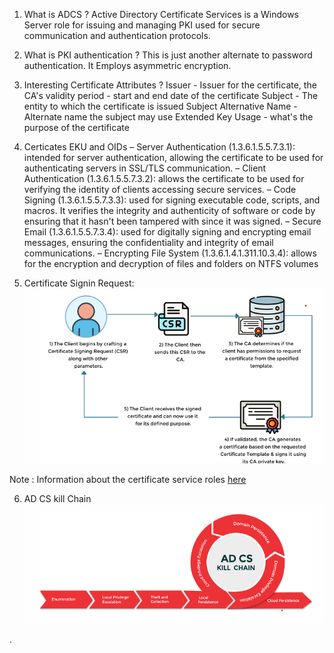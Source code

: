 1. What is ADCS ?
Active Directory Certificate Services is a Windows Server role for issuing and managing PKI used for secure communication and authentication protocols.

2. What is PKI authentication ?
This is just another alternate to password authentication. It Employs asymmetric encryption.

3. Interesting Certificate Attributes ?
Issuer - Issuer for the certificate, the CA's
validity period - start and end date of the certificate
Subject - The entity to which the certificate is issued
Subject Alternative Name - Alternate name the subject may use
Extended Key Usage - what's the purpose of the certificate 

4. Certicates EKU and OIDs
– Server Authentication (1.3.6.1.5.5.7.3.1): intended for server authentication, allowing the 
certificate to be used for authenticating servers in SSL/TLS communication.
– Client Authentication (1.3.6.1.5.5.7.3.2): allows the certificate to be used for verifying the 
identity of clients accessing secure services.
– Code Signing (1.3.6.1.5.5.7.3.3): used for signing executable code, scripts, and macros. It verifies 
the integrity and authenticity of software or code by ensuring that it hasn't been tampered with 
since it was signed.
– Secure Email (1.3.6.1.5.5.7.3.4): used for digitally signing and encrypting email messages, 
ensuring the confidentiality and integrity of email communications.
– Encrypting File System (1.3.6.1.4.1.311.10.3.4): allows for the encryption and decryption of files 
and folders on NTFS volumes

5. Certificate Signin Request:
![screenshot of the app](Images/Signin.png)

Note : Information about the certificate service roles [here](https://learn.microsoft.com/en-us/windows-server/identity/ad-cs/certification-authority-role)

6. AD CS kill Chain
![screenshot of the app](Images/ADCS-KillChain.png)

.